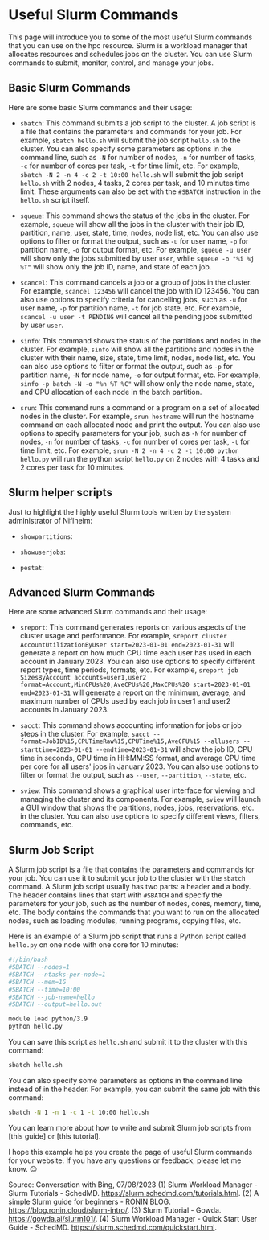 # Useful Slurm Commands

This page will introduce you to some of the most useful Slurm commands that you can use on the hpc resource. Slurm is a workload manager that allocates resources and schedules jobs on the cluster. You can use Slurm commands to submit, monitor, control, and manage your jobs.

## Basic Slurm Commands

Here are some basic Slurm commands and their usage:

- `sbatch`: This command submits a job script to the cluster. A job script is a file that contains the parameters and commands for your job. For example, `sbatch hello.sh` will submit the job script `hello.sh` to the cluster. You can also specify some parameters as options in the command line, such as `-N` for number of nodes, `-n` for number of tasks, `-c` for number of cores per task, `-t` for time limit, etc. For example, `sbatch -N 2 -n 4 -c 2 -t 10:00 hello.sh` will submit the job script `hello.sh` with 2 nodes, 4 tasks, 2 cores per task, and 10 minutes time limit. These arguments can also be set with the `#SBATCH` instruction in the `hello.sh` script itself.

- `squeue`: This command shows the status of the jobs in the cluster. For example, `squeue` will show all the jobs in the cluster with their job ID, partition, name, user, state, time, nodes, node list, etc. You can also use options to filter or format the output, such as `-u` for user name, `-p` for partition name, `-o` for output format, etc. For example, `squeue -u user` will show only the jobs submitted by user `user`, while `squeue -o "%i %j %T"` will show only the job ID, name, and state of each job.

- `scancel`: This command cancels a job or a group of jobs in the cluster. For example, `scancel 123456` will cancel the job with ID 123456. You can also use options to specify criteria for cancelling jobs, such as `-u` for user name, `-p` for partition name, `-t` for job state, etc. For example, `scancel -u user -t PENDING` will cancel all the pending jobs submitted by user `user`.

- `sinfo`: This command shows the status of the partitions and nodes in the cluster. For example, `sinfo` will show all the partitions and nodes in the cluster with their name, size, state, time limit, nodes, node list, etc. You can also use options to filter or format the output, such as `-p` for partition name, `-N` for node name, `-o` for output format, etc. For example, `sinfo -p batch -N -o "%n %T %C"` will show only the node name, state, and CPU allocation of each node in the batch partition.

- `srun`: This command runs a command or a program on a set of allocated nodes in the cluster. For example, `srun hostname` will run the hostname command on each allocated node and print the output. You can also use options to specify parameters for your job, such as `-N` for number of nodes, `-n` for number of tasks, `-c` for number of cores per task, `-t` for time limit, etc. For example, `srun -N 2 -n 4 -c 2 -t 10:00 python hello.py` will run the python script `hello.py` on 2 nodes with 4 tasks and 2 cores per task for 10 minutes.

## Slurm helper scripts

Just to highlight the highly useful Slurm tools written by the system administrator of Niflheim:

- `showpartitions`: 

- `showuserjobs`:

- `pestat`:


## Advanced Slurm Commands

Here are some advanced Slurm commands and their usage:

- `sreport`: This command generates reports on various aspects of the cluster usage and performance. For example, `sreport cluster AccountUtilizationByUser start=2023-01-01 end=2023-01-31` will generate a report on how much CPU time each user has used in each account in January 2023. You can also use options to specify different report types, time periods, formats, etc. For example, `sreport job SizesByAccount accounts=user1,user2 format=Account,MinCPUs%20,AveCPUs%20,MaxCPUs%20 start=2023-01-01 end=2023-01-31` will generate a report on the minimum, average, and maximum number of CPUs used by each job in user1 and user2 accounts in January 2023.

- `sacct`: This command shows accounting information for jobs or job steps in the cluster. For example, `sacct --format=JobID%15,CPUTimeRaw%15,CPUTime%15,AveCPU%15 --allusers --starttime=2023-01-01 --endtime=2023-01-31` will show the job ID, CPU time in seconds, CPU time in HH:MM:SS format, and average CPU time per core for all users' jobs in January 2023. You can also use options to filter or format the output, such as `--user`, `--partition`, `--state`, etc.

- `sview`: This command shows a graphical user interface for viewing and managing the cluster and its components. For example, `sview` will launch a GUI window that shows the partitions, nodes, jobs, reservations, etc. in the cluster. You can also use options to specify different views, filters, commands, etc.

## Slurm Job Script

A Slurm job script is a file that contains the parameters and commands for your job. You can use it to submit your job to the cluster with the `sbatch` command. A Slurm job script usually has two parts: a header and a body. The header contains lines that start with `#SBATCH` and specify the parameters for your job, such as the number of nodes, cores, memory, time, etc. The body contains the commands that you want to run on the allocated nodes, such as loading modules, running programs, copying files, etc.

Here is an example of a Slurm job script that runs a Python script called `hello.py` on one node with one core for 10 minutes:

```bash
#!/bin/bash
#SBATCH --nodes=1
#SBATCH --ntasks-per-node=1
#SBATCH --mem=1G
#SBATCH --time=10:00
#SBATCH --job-name=hello
#SBATCH --output=hello.out

module load python/3.9
python hello.py
```

You can save this script as `hello.sh` and submit it to the cluster with this command:

```bash
sbatch hello.sh
```

You can also specify some parameters as options in the command line instead of in the header. For example, you can submit the same job with this command:

```bash
sbatch -N 1 -n 1 -c 1 -t 10:00 hello.sh
```

You can learn more about how to write and submit Slurm job scripts from [this guide] or [this tutorial].

I hope this example helps you create the page of useful Slurm commands for your website. If you have any questions or feedback, please let me know. 😊

Source: Conversation with Bing, 07/08/2023
(1) Slurm Workload Manager - Slurm Tutorials - SchedMD. https://slurm.schedmd.com/tutorials.html.
(2) A simple Slurm guide for beginners - RONIN BLOG. https://blog.ronin.cloud/slurm-intro/.
(3) Slurm Tutorial - Gowda. https://gowda.ai/slurm101/.
(4) Slurm Workload Manager - Quick Start User Guide - SchedMD. https://slurm.schedmd.com/quickstart.html.

